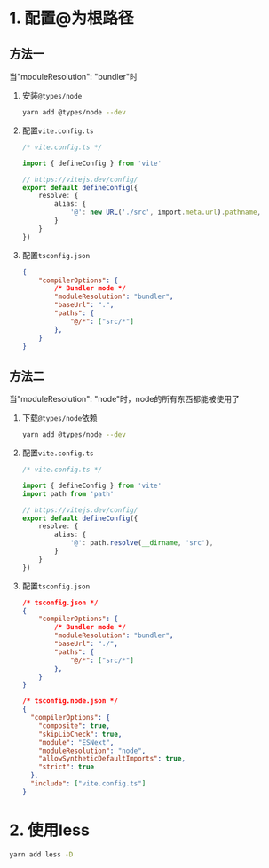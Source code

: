 # 1. 配置@为根路径



## 方法一

当"moduleResolution": "bundler"时

1. 安装`@types/node`

   ```sh
   yarn add @types/node --dev
   ```

2. 配置`vite.config.ts`

   ```ts
   /* vite.config.ts */
   
   import { defineConfig } from 'vite'
   
   // https://vitejs.dev/config/
   export default defineConfig({
       resolve: {
           alias: {
               '@': new URL('./src', import.meta.url).pathname,
           }
       }
   })
   ```

3. 配置`tsconfig.json`

   ```json
   {
       "compilerOptions": {
           /* Bundler mode */
           "moduleResolution": "bundler",
           "baseUrl": ".",
           "paths": {
               "@/*": ["src/*"]
           },
       }
   }
   ```



## 方法二

当"moduleResolution": "node"时，node的所有东西都能被使用了

1. 下载`@types/node`依赖

   ```bash
   yarn add @types/node --dev
   ```

2. 配置`vite.config.ts`

   ```ts
   /* vite.config.ts */
   
   import { defineConfig } from 'vite'
   import path from 'path'
   
   // https://vitejs.dev/config/
   export default defineConfig({
       resolve: {
           alias: {
               '@': path.resolve(__dirname, 'src'),
           }
       }
   })
   ```

3. 配置`tsconfig.json`

   ```json
   /* tsconfig.json */
   {
       "compilerOptions": {
           /* Bundler mode */
           "moduleResolution": "bundler",
           "baseUrl": "./",
           "paths": {
               "@/*": ["src/*"]
           },
       }
   }
   
   /* tsconfig.node.json */
   {
     "compilerOptions": {
       "composite": true,
       "skipLibCheck": true,
       "module": "ESNext",
       "moduleResolution": "node",
       "allowSyntheticDefaultImports": true,
       "strict": true
     },
     "include": ["vite.config.ts"]
   }
   ```



# 2. 使用less

```bash
yarn add less -D
```



